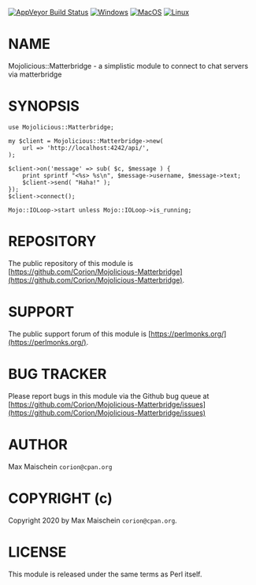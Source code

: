 
[![AppVeyor Build Status](https://ci.appveyor.com/api/projects/status/github/Corion/Mojolicious-Matterbridge?branch=master&svg=true)](https://ci.appveyor.com/project/Corion/Mojolicious-Matterbridge)
[![Windows](https://github.com/Corion/Mojolicious-Matterbridge/workflows/windows/badge.svg)](https://github.com/Corion/Mojolicious-Matterbridge/actions?query=workflow%3Awindows)
[![MacOS](https://github.com/Corion/Mojolicious-Matterbridge/workflows/macos/badge.svg)](https://github.com/Corion/Mojolicious-Matterbridge/actions?query=workflow%3Amacos)
[![Linux](https://github.com/Corion/Mojolicious-Matterbridge/workflows/linux/badge.svg)](https://github.com/Corion/Mojolicious-Matterbridge/actions?query=workflow%3Alinux)

# NAME

Mojolicious::Matterbridge - a simplistic module to connect to chat servers via matterbridge

# SYNOPSIS

    use Mojolicious::Matterbridge;

    my $client = Mojolicious::Matterbridge->new(
        url => 'http://localhost:4242/api/',
    );

    $client->on('message' => sub( $c, $message ) {
        print sprintf "<%s> %s\n", $message->username, $message->text;
        $client->send( "Haha!" );
    });
    $client->connect();

    Mojo::IOLoop->start unless Mojo::IOLoop->is_running;

# REPOSITORY

The public repository of this module is
[https://github.com/Corion/Mojolicious-Matterbridge](https://github.com/Corion/Mojolicious-Matterbridge).

# SUPPORT

The public support forum of this module is [https://perlmonks.org/](https://perlmonks.org/).

# BUG TRACKER

Please report bugs in this module via the Github bug queue at
[https://github.com/Corion/Mojolicious-Matterbridge/issues](https://github.com/Corion/Mojolicious-Matterbridge/issues)

# AUTHOR

Max Maischein `corion@cpan.org`

# COPYRIGHT (c)

Copyright 2020 by Max Maischein `corion@cpan.org`.

# LICENSE

This module is released under the same terms as Perl itself.

